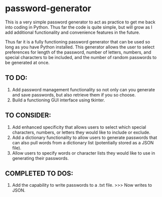 # password-generator
This is a very simple password generator to act as practice to get me back into coding in Python. Thus far the code is quite simple, but will grow as I add additional functionality and convenience features in the future.

Thus far it is a fully functioning password generator that can be used so long as you have Python installed. This generator allows the user to select preferences for length of the password, number of letters, numbers, and special characters to be included, and the number of random passwords to be generated at once.

## TO DO:
1. Add password management functionality so not only can you generate and save passwords, but also retrieve them if you so choose.
2. Build a functioning GUI interface using tkinter.

## TO CONSIDER:
1. Add enhanced specificity that allows users to select which special characters, numbers, or letters they would like to include or exclude.
2. Add a dictionary functionality to allow users to generate passwords that can also pull words from a dictionary list (potentially stored as a JSON file).
3. Allow users to specify words or character lists they would like to use in generating their passwords.

## COMPLETED TO DOS:
1. Add the capability to write passwords to a .txt file. >>> Now writes to JSON.
